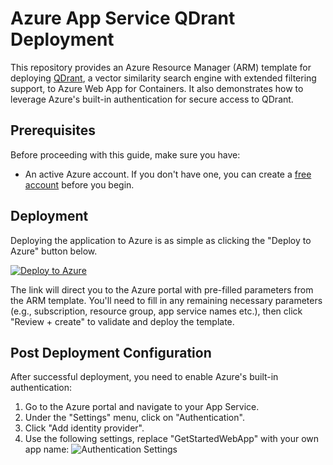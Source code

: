 # Azure App Service QDrant Deployment

This repository provides an Azure Resource Manager (ARM) template for deploying [QDrant](https://github.com/qdrant/qdrant), a vector similarity search engine with extended filtering support, to Azure Web App for Containers. It also demonstrates how to leverage Azure's built-in authentication for secure access to QDrant.

## Prerequisites

Before proceeding with this guide, make sure you have:

- An active Azure account. If you don't have one, you can create a [free account](https://azure.microsoft.com/en-us/free/) before you begin.

## Deployment

Deploying the application to Azure is as simple as clicking the "Deploy to Azure" button below.

[![Deploy to Azure](https://aka.ms/deploytoazurebutton)](https://portal.azure.com/#create/Microsoft.Template/uri/https%3A%2F%2Fraw.githubusercontent.com%2FSoftlandia-Ltd%2Fqdrant-azure-app-service%2Fmain%2Ftemplate.json)

The link will direct you to the Azure portal with pre-filled parameters from the ARM template. You'll need to fill in any remaining necessary parameters (e.g., subscription, resource group, app service names etc.), then click "Review + create" to validate and deploy the template.

## Post Deployment Configuration

After successful deployment, you need to enable Azure's built-in authentication:

1. Go to the Azure portal and navigate to your App Service.
2. Under the "Settings" menu, click on "Authentication".
3. Click "Add identity provider".
4. Use the following settings, replace "GetStartedWebApp" with your own app name:
![Authentication Settings](https://learn.microsoft.com/en-us/azure/app-service/media/scenario-secure-app-authentication-app-service/configure-authentication.png)

